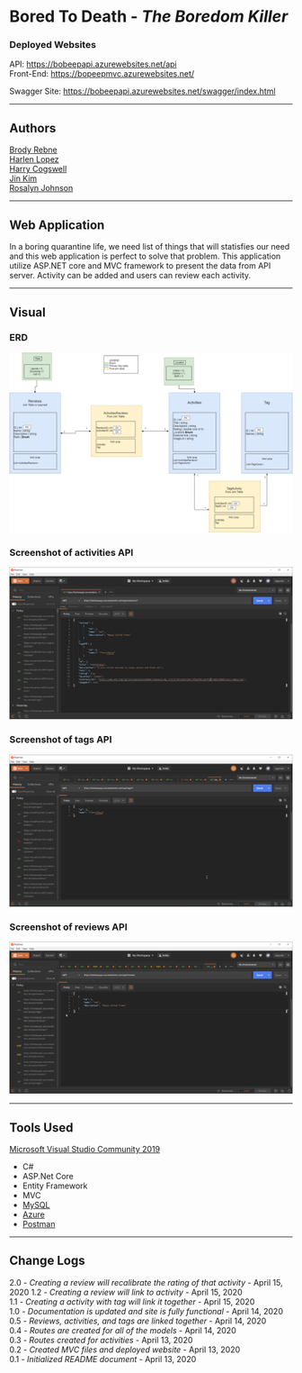# Bored To Death - *The Boredom Killer*

### Deployed Websites

API: https://bobeepapi.azurewebsites.net/api  
Front-End: https://bopeepmvc.azurewebsites.net/

Swagger Site: https://bobeepapi.azurewebsites.net/swagger/index.html

---

## Authors

[Brody Rebne](https://github.com/brody-rebne)  
[Harlen Lopez](https://github.com/harlenlopez)  
[Harry Cogswell](https://github.com/HCoggers)  
[Jin Kim](https://github.com/jinwoov)  
[Rosalyn Johnson](https://github.com/rosbobos)

---


## Web Application

In a boring quarantine life, we need list of things that will statisfies our need and this web application is perfect to solve that problem. This application utilize ASP.NET core and MVC framework to present the data from API server. Activity can be added and users can review each activity.


---
## Visual

### ERD
![ERD](./assets/ERD-final.png)

### Screenshot of activities API
![Activities](./assets/actvity.png)

### Screenshot of tags API
![Tags](./assets/tags.png)


### Screenshot of reviews API
![Review](./assets/Review.png)


---

## Tools Used
[Microsoft Visual Studio Community 2019](https://visualstudio.microsoft.com/)

- C#
- ASP.Net Core
- Entity Framework
- MVC
- [MySQL](https://www.mysql.com)
- [Azure](https://portal.azure.com)
- [Postman](https://www.postman.com/)

---

## Change Logs
2.0 - *Creating a review will recalibrate the rating of that activity* - April 15, 2020
1.2 - *Creating a review will link to activity* - April 15, 2020  
1.1 - *Creating a activity with tag will link it together* - April 15, 2020  
1.0 - *Documentation is updated and site is fully functional* - April 14, 2020  
0.5 - *Reviews, activities, and tags are linked together* - April 14, 2020  
0.4 - *Routes are created for all of the models* - April 14, 2020  
0.3 - *Routes created for activities* - April 13, 2020  
0.2 - *Created MVC files and deployed website* - April 13, 2020  
0.1 - *Initialized README document* - April 13, 2020  